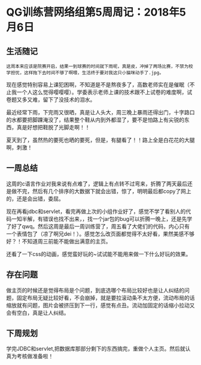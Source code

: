 # QG训练营网络组第5周周记：2018年5月6日

## 生活随记    

  	这周本来应该是院赛开启，结果一到球赛的时间就下雨呢，真是皮，冲掉了两场比赛，不禁为校学担忧，这样拖下去时间不够了啊喂，生活终于要对我这只小猫咪动手了.jpg。

​	现在感觉特别容易上课犯困啊，不知道是不是熬夜多了，高数老师实在是催眠（不止我一个人这么觉得嘤嘤嘤）。学委表示老师上课的技术跟不上试卷的难度啊，试卷题又多又难，留下了没技术的泪水。

​	最近经常下雨，下完雨又很晒，真是让人头大，周三晚上暴雨还得出门，十字路口的水都要把脚踝淹没了，结果整个鞋从内到外都湿了，要不是怕路上有尖锐的东西，真是好想把鞋脱了光脚走啊！！

​	夏天到了，虽然热的要死也晒的要死，但是，有腿看了！！路上全是白花花的大腿啊，刺激！

## 一周总结

​	这周的c语言作业对我来说有点难了，逻辑上有点转不过弯来，折腾了两天最后还是做不完，然后有几个排序的大数据下就会出错，惊了，明明最后都copy了网上的，还是会出错，委屈。

​	现在再看jdbc和servlet，看完再做上次的小组作业好了，感觉不学了看别人的代码一知半解，有错误也找不出来，，找一个jar包的bug可以折腾一晚上，还是先学了好了qwq。然后这周是最后一周训练营了，周五看了大佬们的代码，内心只有一个表情包了（凉了啊兄dei！）。感觉怎么改页面都觉得不太好看，果然美感不够好？！不知道周三前能不能做出满意的主页。

​	还看了一下css的动画，感觉蛮好玩的~试试能不能用来做一下什么好玩的效果。

## 存在问题

​	做主页的时候还是觉得布局是个问题，到底选哪个布局比较好也是让人纠结的问题，固定布局无疑比较好看，不会崩掉，就是要拉滚动条不太方便，流动布局的话缩放就有问题，图片会被挤压到下一行，感觉有点丑。流动加固定的话缩小拉动又会有空白，真是让人纠结。

## 下周规划

​	学完JDBC和servlet,把数据库那部分剩下的东西搞完，重做个人主页。然后就认真为考核做准备啦！